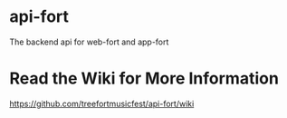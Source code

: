 # api-fort
The backend api for web-fort and app-fort

# Read the Wiki for More Information

https://github.com/treefortmusicfest/api-fort/wiki
